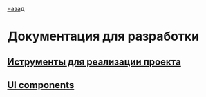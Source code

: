 [назад](../README.md)

# Документация для разработки

## [Иструменты для реализации проекта](./pages/Development_tools.md)
## [UI components](./pages/UI_component.md)
